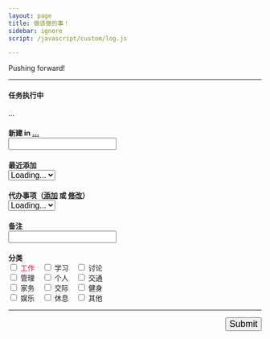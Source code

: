 ```yaml
---
layout: page
title: 做该做的事！
sidebar: ignore
script: /javascript/custom/log.js

---
```


Pushing forward!

---

<form action="https://script.google.com/macros/s/AKfycbxRYZQtTQ3qBQtxU5Q1iMV9_hlgvgALyTyID42IUNfDouFsajfN/exec" method="GET">

<h4>任务执行中</h4>
<div id="log">...</div>

<h4>新建 in
<a href="https://docs.google.com/a/yuz.me/spreadsheets/d/1k6HhhgqxFaCh5VRzfqmkuODzh59lUI7TUpEEzhWUsLw/edit#gid=669333296" id="place">...</a> <span style="color:red;" id="test2"></span>
<br>
<input type="text" name="create" style="font-size:16px;">
</h4>

<h4>最近添加
<br>
<select name="create" id="recent" style="font-size:16px;">
<option selected value="">Loading...</option>
</select>
</h4>

<h4>代办事项（<a href="http://yuz.me/task/">添加</a> 或 <a href="http://yuz.me/d/me/log/">修改</a>）
<br>
<select name="todo" id="todo" style="font-size:16px;">
<option selected value="">Loading...</option>
</select>
</h4>

<h4>备注
<br>
<input type="text" name="comment" style="font-size:16px;">
</h4>

<h4 style="margin-bottom:0px;">
分类 <span style="color:red;" id="test"></span></h4>
<div>
<input type="checkbox" id ="a1" name="category" value="工作"><label for="a1" style="color:Crimson;"> 工作</label>&nbsp;&nbsp;&nbsp;
<input type="checkbox" id ="a2" name="category" value="学习"><label for="a2"> 学习</label>&nbsp;&nbsp;&nbsp;
<input type="checkbox" id ="a3" name="category" value="讨论"><label for="a3"> 讨论</label>
<br>
<input type="checkbox" id ="a4" name="category" value="管理"><label for="a4"> 管理</label>&nbsp;&nbsp;&nbsp;
<input type="checkbox" id ="a5" name="category" value="个人"><label for="a5"> 个人</label>&nbsp;&nbsp;&nbsp;
<input type="checkbox" id ="a6" name="category" value="交通"><label for="a6"> 交通</label>
<br>
<input type="checkbox" id ="a7" name="category" value="家务"><label for="a7"> 家务</label>&nbsp;&nbsp;&nbsp;
<input type="checkbox" id ="a8" name="category" value="交际"><label for="a8"> 交际</label>&nbsp;&nbsp;&nbsp;
<input type="checkbox" id ="a9" name="category" value="健身"><label for="a9"> 健身</label>
<br>
<input type="checkbox" id ="A1" name="category" value="娱乐"><label for="A1"> 娱乐</label>&nbsp;&nbsp;&nbsp;
<input type="checkbox" id ="A2" name="category" value="休息"><label for="A2"> 休息</label>&nbsp;&nbsp;&nbsp;
<input type="checkbox" id ="A3" name="category" value="其他"><label for="A3"> 其他</label>
</div>

<hr>

<p>
<input type="submit" value="Submit" id="submit" style="font-size:18px;float: right;margin-bottom:60px;">
</p>

</form>
